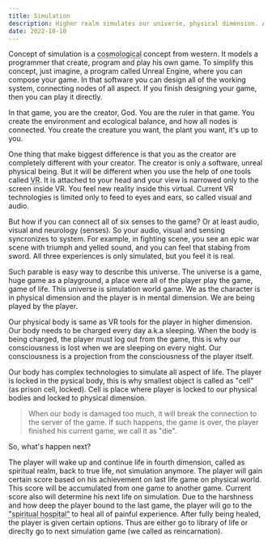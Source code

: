 ```yaml
---
title: Simulation
description: Higher realm simulates our universe, physical dimension. An entity, called as The Creator, makes his RPG-like game.
date: 2022-10-10
---
```


Concept of simulation is a <abbr title="a framework  of how the universe system works.">cosmological</abbr> concept from western. It models a programmer that create, program and play his own game. To simplify this concept, just imagine, a program called Unreal Engine, where you can compose your game. In that software you can design all of the working system, connecting nodes of all aspect. If you finish designing your game, then you can play it directly.

In that game, you are the creator, God. You are the ruler in that game. You create the environment and ecological balance, and how all nodes is connected. You create the creature you want, the plant you want, it's up to you.

One thing that make biggest difference is that you as the creator are completely different with your creator. The creator is only a software, unreal physical being. But it will be different when you use the help of one tools called <abbr title="Virtual Reality">VR</abbr>. It is attached to your head and your view is narrowed only to the screen inside VR. You feel new reality inside this virtual. Current VR technologies is limited only to feed to eyes and ears, so called visual and audio.

But how if you can connect all of six senses to the game? Or at least audio, visual and neurology (senses). So your audio, visual and sensing syncronizes to system. For example, in fighting scene, you see an epic war scene with triumph and yelled sound, and you can feel that stabing from sword. All three experiences is only simulated, but you feel it is real.

Such parable is easy way to describe this universe. The universe is a game, huge game as a playground, a place were all of the player play the game, game of life. This universe is simulation world game. We as the character is in physical dimension and the player is in mental dimension. We are being played by the player.

Our physical body is same as VR tools for the player in higher dimension. Our body needs to be charged every day a.k.a sleeping. When the body is being charged, the player must log out from the game, this is why our consciousness is lost when we are sleeping on every night. Our consciousness is a projection from the consciousness of the player itself.

Our body has complex technologies to simulate all aspect of life. The player is locked in the pysical body, this is why smallest object is called as "cell" (as prison cell, locked). Cell is place where player is locked to our physical bodies and locked to physical dimension.

> When our body is damaged too much, it will break the connection to the server of the game. If such happens, the game is over, the player finished his current game, we call it as "die".

So, what's happen next?

The player will wake up and continue life in fourth dimension, called as spiritual realm, back to true life, not simulation anymore. The player will gain certain score based on his achievement on last life game on physical world. This score will be accumulated from one game to another game. Current score also will determine his next life on simulation. Due to the harshness and how deep the player bound to the last game, the player will go to the <abbr title="It is religiously called as Hell">"spiritual hospital"</abbr> to heal all of painful experience. After fully being healed, the player is given certain options. Thus are either go to library of life or direclty go to next simulation game (we called as reincarnation).